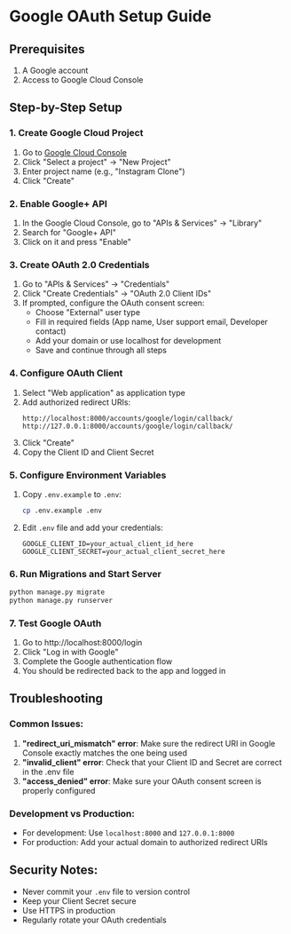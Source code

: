 # Google OAuth Setup Guide

## Prerequisites
1. A Google account
2. Access to Google Cloud Console

## Step-by-Step Setup

### 1. Create Google Cloud Project
1. Go to [Google Cloud Console](https://console.cloud.google.com/)
2. Click "Select a project" → "New Project"
3. Enter project name (e.g., "Instagram Clone")
4. Click "Create"

### 2. Enable Google+ API
1. In the Google Cloud Console, go to "APIs & Services" → "Library"
2. Search for "Google+ API" 
3. Click on it and press "Enable"

### 3. Create OAuth 2.0 Credentials
1. Go to "APIs & Services" → "Credentials"
2. Click "Create Credentials" → "OAuth 2.0 Client IDs"
3. If prompted, configure the OAuth consent screen:
   - Choose "External" user type
   - Fill in required fields (App name, User support email, Developer contact)
   - Add your domain or use localhost for development
   - Save and continue through all steps

### 4. Configure OAuth Client
1. Select "Web application" as application type
2. Add authorized redirect URIs:
   ```
   http://localhost:8000/accounts/google/login/callback/
   http://127.0.0.1:8000/accounts/google/login/callback/
   ```
3. Click "Create"
4. Copy the Client ID and Client Secret

### 5. Configure Environment Variables
1. Copy `.env.example` to `.env`:
   ```bash
   cp .env.example .env
   ```
2. Edit `.env` file and add your credentials:
   ```
   GOOGLE_CLIENT_ID=your_actual_client_id_here
   GOOGLE_CLIENT_SECRET=your_actual_client_secret_here
   ```

### 6. Run Migrations and Start Server
```bash
python manage.py migrate
python manage.py runserver
```

### 7. Test Google OAuth
1. Go to http://localhost:8000/login
2. Click "Log in with Google"
3. Complete the Google authentication flow
4. You should be redirected back to the app and logged in

## Troubleshooting

### Common Issues:
1. **"redirect_uri_mismatch" error**: Make sure the redirect URI in Google Console exactly matches the one being used
2. **"invalid_client" error**: Check that your Client ID and Secret are correct in the .env file
3. **"access_denied" error**: Make sure your OAuth consent screen is properly configured

### Development vs Production:
- For development: Use `localhost:8000` and `127.0.0.1:8000`
- For production: Add your actual domain to authorized redirect URIs

## Security Notes:
- Never commit your `.env` file to version control
- Keep your Client Secret secure
- Use HTTPS in production
- Regularly rotate your OAuth credentials
